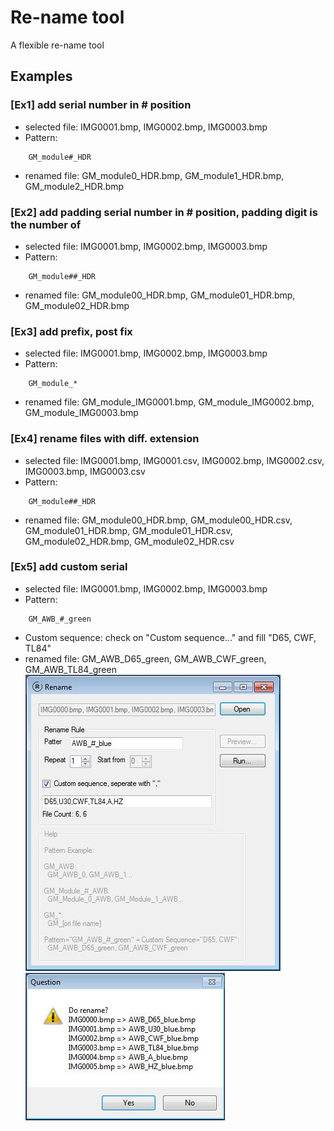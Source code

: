 # Re-name tool
A flexible re-name tool
## Examples
### [Ex1] add serial number in # position
* selected file: 
	IMG0001.bmp, IMG0002.bmp, IMG0003.bmp
* Pattern: 
```
	GM_module#_HDR
```    
* renamed file:
	GM_module0_HDR.bmp, GM_module1_HDR.bmp, GM_module2_HDR.bmp

### [Ex2] add padding serial number in # position, padding digit is the number of #
* selected file: 
	IMG0001.bmp, IMG0002.bmp, IMG0003.bmp
* Pattern: 
```
	GM_module##_HDR
```    
* renamed file:
	GM_module00_HDR.bmp, GM_module01_HDR.bmp, GM_module02_HDR.bmp

### [Ex3] add prefix, post fix
* selected file: 
	IMG0001.bmp, IMG0002.bmp, IMG0003.bmp
* Pattern: 
```
	GM_module_*
```    
* renamed file:
	GM_module_IMG0001.bmp, GM_module_IMG0002.bmp, GM_module_IMG0003.bmp

### [Ex4] rename files with diff. extension
* selected file: 
	IMG0001.bmp, IMG0001.csv, IMG0002.bmp, IMG0002.csv, IMG0003.bmp, IMG0003.csv
* Pattern: 
```
	GM_module##_HDR
```    
* renamed file:
	GM_module00_HDR.bmp, GM_module00_HDR.csv, GM_module01_HDR.bmp, GM_module01_HDR.csv, GM_module02_HDR.bmp, GM_module02_HDR.csv

### [Ex5] add custom serial
* selected file: 
	IMG0001.bmp, IMG0002.bmp, IMG0003.bmp
* Pattern: 
```
	GM_AWB_#_green
```
* Custom sequence:
	check on "Custom sequence..." and fill "D65, CWF, TL84"
* renamed file:
	GM_AWB_D65_green, GM_AWB_CWF_green, GM_AWB_TL84_green
![Main Windows](pic/Main.JPG)
![Confirmation Windows](pic/Confirm.JPG)
